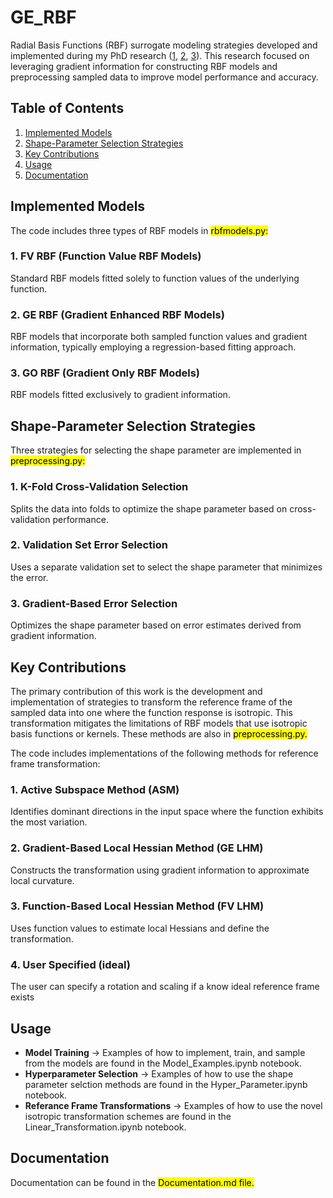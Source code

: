 # GE_RBF
Radial Basis Functions (RBF) surrogate modeling strategies developed and implemented during my PhD research ([1](https://doi.org/10.1080/15397734.2021.1950549), [2]( https://doi.org/10.3390/mca28020057), [3](https://doi.org/10.1016/j.cma.2023.116648)). This research focused on leveraging gradient information for constructing RBF models and preprocessing sampled data to improve model performance and accuracy.

## Table of Contents
1. [Implemented Models](#implemented-models)
2. [Shape-Parameter Selection Strategies](#shape-parameter-selection-strategies)
3. [Key Contributions](#key-contributions)
4. [Usage](#usage)
5. [Documentation](#documentation)

## Implemented Models
The code includes three types of RBF models in <mark>rbfmodels.py:

### 1. FV RBF (Function Value RBF Models)
Standard RBF models fitted solely to function values of the underlying function.

### 2. GE RBF (Gradient Enhanced RBF Models)
RBF models that incorporate both sampled function values and gradient information, typically employing a regression-based fitting approach.

### 3. GO RBF (Gradient Only RBF Models)
RBF models fitted exclusively to gradient information.

## Shape-Parameter Selection Strategies
Three strategies for selecting the shape parameter are implemented in  <mark>preprocessing.py:

### 1. K-Fold Cross-Validation Selection
Splits the data into folds to optimize the shape parameter based on cross-validation performance.

### 2. Validation Set Error Selection
Uses a separate validation set to select the shape parameter that minimizes the error.

### 3. Gradient-Based Error Selection
Optimizes the shape parameter based on error estimates derived from gradient information.

## Key Contributions
The primary contribution of this work is the development and implementation of strategies to transform the reference frame of the sampled data into one where the function response is isotropic. This transformation mitigates the limitations of RBF models that use isotropic basis functions or kernels. These methods are also in <mark>preprocessing.py.

The code includes implementations of the following methods for reference frame transformation:

### 1. Active Subspace Method (ASM)
Identifies dominant directions in the input space where the function exhibits the most variation.

### 2. Gradient-Based Local Hessian Method (GE LHM)
Constructs the transformation using gradient information to approximate local curvature.

### 3. Function-Based Local Hessian Method (FV LHM)
Uses function values to estimate local Hessians and define the transformation.

### 4. User Specified (ideal)
The user can specify a rotation and scaling if a know ideal reference frame exists

## Usage

- **Model Training** &rarr; Examples of how to implement, train, and sample from the models are found in the Model_Examples.ipynb notebook.
- **Hyperparameter Selection** &rarr; Examples of how to use the shape parameter selction methods are found in the  Hyper_Parameter.ipynb notebook.
- **Referance Frame Transformations** &rarr; Examples of how to use the novel isotropic transformation schemes are found in the  Linear_Transformation.ipynb notebook.
  
## Documentation

Documentation can be found in the <mark>Documentation.md file.
